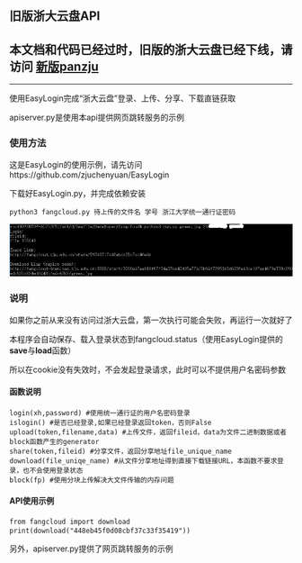 ## 旧版浙大云盘API

## 本文档和代码已经过时，旧版的浙大云盘已经下线，请访问 [新版panzju](../panzju)

----

使用EasyLogin完成“浙大云盘”登录、上传、分享、下载直链获取

apiserver.py是使用本api提供网页跳转服务的示例

### 使用方法

这是EasyLogin的使用示例，请先访问https://github.com/zjuchenyuan/EasyLogin

下载好EasyLogin.py，并完成依赖安装

    python3 fangcloud.py 待上传的文件名 学号 浙江大学统一通行证密码

![screenshot](screenshot.png)

### 说明

如果你之前从来没有访问过浙大云盘，第一次执行可能会失败，再运行一次就好了

本程序会自动保存、载入登录状态到fangcloud.status（使用EasyLogin提供的**save**与**load**函数）

所以在cookie没有失效时，不会发起登录请求，此时可以不提供用户名密码参数

#### 函数说明

```
login(xh,password) #使用统一通行证的用户名密码登录
islogin() #是否已经登录,如果已经登录返回token，否则False
upload(token,filename,data) #上传文件，返回fileid，data为文件二进制数据或者block函数产生的generator
share(token,fileid) #分享文件，返回分享地址file_unique_name
download(file_uniqe_name) #从文件分享地址得到直接下载链接URL，本函数不要求登录，也不会使用登录状态
block(fp) #使用分块上传解决大文件传输的内存问题
```

#### API使用示例

    from fangcloud import download
    print(download("448eb45f0d08cbf37c33f35419"))
    
另外，apiserver.py提供了网页跳转服务的示例